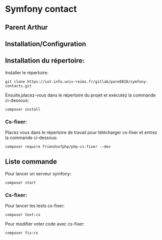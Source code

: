 # Symfony contact
## Parent Arthur
## Installation/Configuration

## Installation du répertoire:
Installer le répertoire:
```
git clone https://iut-info.univ-reims.fr/gitlab/pare0028/symfony-contacts.git
```
Ensuite,placez-vous dans le répertoire du projet et exécutez la commande ci-dessous:
```
composer install
```
### Cs-fixer:
Placez vous dans le répertoire de travail pour télécharger cs-fixer et entrez la commande ci-dessous:
```
composer require friendsofphp/php-cs-fixer --dev
```

## Liste commande

Pour lancer un serveur symfony:
``` 
composer start
```

### Cs-fixer:
Pour lancer les tests cs-fixer:
```
composer text:cs
```

Pour modifier voter code avec cs-fixer:
```
composer fix:cs
```